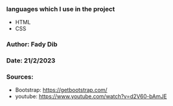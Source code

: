 ### languages which I use in the project
* HTML
* CSS

### Author:  Fady Dib


### Date:  21/2/2023

### Sources:
* Bootstrap: https://getbootstrap.com/
* youtube: https://www.youtube.com/watch?v=d2V60-bAmJE
